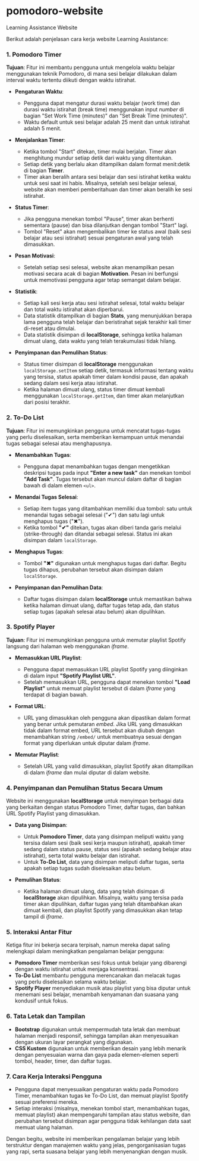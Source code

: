 # pomodoro-website
Learning Assistance Website

Berikut adalah penjelasan cara kerja website Learning Assistance:

### 1. **Pomodoro Timer**
   **Tujuan**: Fitur ini membantu pengguna untuk mengelola waktu belajar menggunakan teknik Pomodoro, di mana sesi belajar dilakukan dalam interval waktu tertentu diikuti dengan waktu istirahat. 

   - **Pengaturan Waktu**:
     - Pengguna dapat mengatur durasi waktu belajar (work time) dan durasi waktu istirahat (break time) menggunakan input *number* di bagian "Set Work Time (minutes)" dan "Set Break Time (minutes)".
     - Waktu default untuk sesi belajar adalah 25 menit dan untuk istirahat adalah 5 menit.
   
   - **Menjalankan Timer**:
     - Ketika tombol "Start" ditekan, timer mulai berjalan. Timer akan menghitung mundur setiap detik dari waktu yang ditentukan.
     - Setiap detik yang berlalu akan ditampilkan dalam format menit:detik di bagian **Timer**.
     - Timer akan beralih antara sesi belajar dan sesi istirahat ketika waktu untuk sesi saat ini habis. Misalnya, setelah sesi belajar selesai, website akan memberi pemberitahuan dan timer akan beralih ke sesi istirahat.

   - **Status Timer**:
     - Jika pengguna menekan tombol "Pause", timer akan berhenti sementara (pause) dan bisa dilanjutkan dengan tombol "Start" lagi.
     - Tombol "Reset" akan mengembalikan timer ke status awal (baik sesi belajar atau sesi istirahat) sesuai pengaturan awal yang telah dimasukkan.

   - **Pesan Motivasi**:
     - Setelah setiap sesi selesai, website akan menampilkan pesan motivasi secara acak di bagian **Motivation**. Pesan ini berfungsi untuk memotivasi pengguna agar tetap semangat dalam belajar.

   - **Statistik**:
     - Setiap kali sesi kerja atau sesi istirahat selesai, total waktu belajar dan total waktu istirahat akan diperbarui.
     - Data statistik ditampilkan di bagian **Stats**, yang menunjukkan berapa lama pengguna telah belajar dan beristirahat sejak terakhir kali timer di-reset atau dimulai.
     - Data statistik disimpan di **localStorage**, sehingga ketika halaman dimuat ulang, data waktu yang telah terakumulasi tidak hilang.

   - **Penyimpanan dan Pemulihan Status**:
     - Status timer disimpan di **localStorage** menggunakan `localStorage.setItem` setiap detik, termasuk informasi tentang waktu yang tersisa, status apakah timer dalam kondisi pause, dan apakah sedang dalam sesi kerja atau istirahat.
     - Ketika halaman dimuat ulang, status timer dimuat kembali menggunakan `localStorage.getItem`, dan timer akan melanjutkan dari posisi terakhir.

### 2. **To-Do List**
   **Tujuan**: Fitur ini memungkinkan pengguna untuk mencatat tugas-tugas yang perlu diselesaikan, serta memberikan kemampuan untuk menandai tugas sebagai selesai atau menghapusnya.

   - **Menambahkan Tugas**:
     - Pengguna dapat menambahkan tugas dengan mengetikkan deskripsi tugas pada input **"Enter a new task"** dan menekan tombol **"Add Task"**. Tugas tersebut akan muncul dalam daftar di bagian bawah di dalam elemen `<ul>`.
   
   - **Menandai Tugas Selesai**:
     - Setiap item tugas yang ditambahkan memiliki dua tombol: satu untuk menandai tugas sebagai selesai ("✔") dan satu lagi untuk menghapus tugas ("✖").
     - Ketika tombol **"✔"** ditekan, tugas akan diberi tanda garis melalui (strike-through) dan ditandai sebagai selesai. Status ini akan disimpan dalam `localStorage`.
   
   - **Menghapus Tugas**:
     - Tombol **"✖"** digunakan untuk menghapus tugas dari daftar. Begitu tugas dihapus, perubahan tersebut akan disimpan dalam `localStorage`.
   
   - **Penyimpanan dan Pemulihan Data**:
     - Daftar tugas disimpan dalam **localStorage** untuk memastikan bahwa ketika halaman dimuat ulang, daftar tugas tetap ada, dan status setiap tugas (apakah selesai atau belum) akan dipulihkan.

### 3. **Spotify Player**
   **Tujuan**: Fitur ini memungkinkan pengguna untuk memutar playlist Spotify langsung dari halaman web menggunakan *iframe*.

   - **Memasukkan URL Playlist**:
     - Pengguna dapat memasukkan URL playlist Spotify yang diinginkan di dalam input **"Spotify Playlist URL"**.
     - Setelah memasukkan URL, pengguna dapat menekan tombol **"Load Playlist"** untuk memuat playlist tersebut di dalam *iframe* yang terdapat di bagian bawah.
   
   - **Format URL**:
     - URL yang dimasukkan oleh pengguna akan dipastikan dalam format yang benar untuk pemutaran *embed*. Jika URL yang dimasukkan tidak dalam format embed, URL tersebut akan diubah dengan menambahkan string `/embed/` untuk membuatnya sesuai dengan format yang diperlukan untuk diputar dalam *iframe*.
   
   - **Memutar Playlist**:
     - Setelah URL yang valid dimasukkan, playlist Spotify akan ditampilkan di dalam *iframe* dan mulai diputar di dalam website.

### 4. **Penyimpanan dan Pemulihan Status Secara Umum**
   Website ini menggunakan **localStorage** untuk menyimpan berbagai data yang berkaitan dengan status Pomodoro Timer, daftar tugas, dan bahkan URL Spotify Playlist yang dimasukkan.

   - **Data yang Disimpan**:
     - Untuk **Pomodoro Timer**, data yang disimpan meliputi waktu yang tersisa dalam sesi (baik sesi kerja maupun istirahat), apakah timer sedang dalam status pause, status sesi (apakah sedang belajar atau istirahat), serta total waktu belajar dan istirahat.
     - Untuk **To-Do List**, data yang disimpan meliputi daftar tugas, serta apakah setiap tugas sudah diselesaikan atau belum.
   
   - **Pemulihan Status**:
     - Ketika halaman dimuat ulang, data yang telah disimpan di **localStorage** akan dipulihkan. Misalnya, waktu yang tersisa pada timer akan dipulihkan, daftar tugas yang telah ditambahkan akan dimuat kembali, dan playlist Spotify yang dimasukkan akan tetap tampil di *iframe*.

### 5. **Interaksi Antar Fitur**
   Ketiga fitur ini bekerja secara terpisah, namun mereka dapat saling melengkapi dalam meningkatkan pengalaman belajar pengguna:
   - **Pomodoro Timer** memberikan sesi fokus untuk belajar yang dibarengi dengan waktu istirahat untuk menjaga konsentrasi.
   - **To-Do List** membantu pengguna merencanakan dan melacak tugas yang perlu diselesaikan selama waktu belajar.
   - **Spotify Player** menyediakan musik atau playlist yang bisa diputar untuk menemani sesi belajar, menambah kenyamanan dan suasana yang kondusif untuk fokus.

### 6. **Tata Letak dan Tampilan**
   - **Bootstrap** digunakan untuk mempermudah tata letak dan membuat halaman menjadi responsif, sehingga tampilan akan menyesuaikan dengan ukuran layar perangkat yang digunakan.
   - **CSS Kustom** digunakan untuk memberikan desain yang lebih menarik dengan penyesuaian warna dan gaya pada elemen-elemen seperti tombol, header, timer, dan daftar tugas.

### 7. **Cara Kerja Interaksi Pengguna**
   - Pengguna dapat menyesuaikan pengaturan waktu pada Pomodoro Timer, menambahkan tugas ke To-Do List, dan memuat playlist Spotify sesuai preferensi mereka.
   - Setiap interaksi (misalnya, menekan tombol start, menambahkan tugas, memuat playlist) akan mempengaruhi tampilan atau status website, dan perubahan tersebut disimpan agar pengguna tidak kehilangan data saat memuat ulang halaman.

Dengan begitu, website ini memberikan pengalaman belajar yang lebih terstruktur dengan manajemen waktu yang jelas, pengorganisasian tugas yang rapi, serta suasana belajar yang lebih menyenangkan dengan musik.
